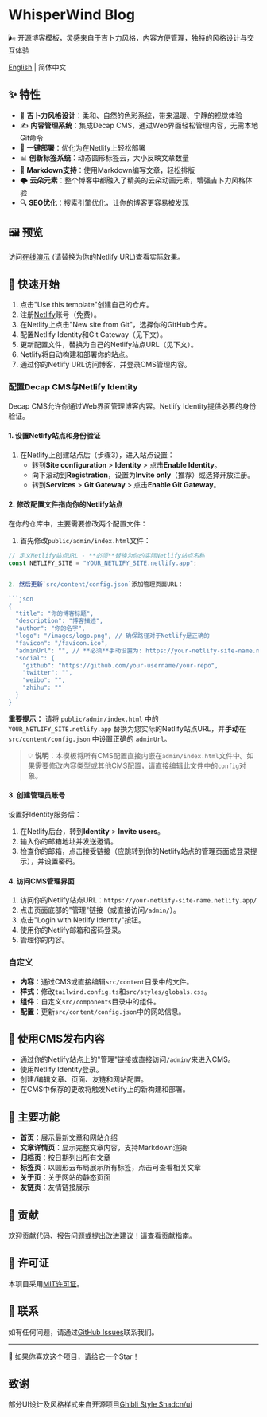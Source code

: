 # WhisperWind Blog

🌬️ 开源博客模板，灵感来自于吉卜力风格，内容方便管理，独特的风格设计与交互体验

[English](README.md) | 简体中文

## ✨ 特性

- 🎨 **吉卜力风格设计**：柔和、自然的色彩系统，带来温暖、宁静的视觉体验
- ✍️ **内容管理系统**：集成Decap CMS，通过Web界面轻松管理内容，无需本地Git命令
- 🚀 **一键部署**：优化为在Netlify上轻松部署
- 📊 **创新标签系统**：动态圆形标签云，大小反映文章数量
- 📝 **Markdown支持**：使用Markdown编写文章，轻松排版
- 🌩️ **云朵元素**：整个博客中都融入了精美的云朵动画元素，增强吉卜力风格体验
- 🔍 **SEO优化**：搜索引擎优化，让你的博客更容易被发现

## 🖼️ 预览

访问[在线演示](https://your-netlify-site-name.netlify.app/) (请替换为你的Netlify URL)查看实际效果。

## 🚀 快速开始

1. 点击"Use this template"创建自己的仓库。
2. 注册[Netlify](https://app.netlify.com/)账号（免费）。
3. 在Netlify上点击"New site from Git"，选择你的GitHub仓库。
4. 配置Netlify Identity和Git Gateway（见下文）。
5. 更新配置文件，替换为自己的Netlify站点URL（见下文）。
6. Netlify将自动构建和部署你的站点。
7. 通过你的Netlify URL访问博客，并登录CMS管理内容。

### 配置Decap CMS与Netlify Identity

Decap CMS允许你通过Web界面管理博客内容。Netlify Identity提供必要的身份验证。

#### 1. 设置Netlify站点和身份验证

1. 在Netlify上创建站点后（步骤3），进入站点设置：
   - 转到**Site configuration** > **Identity** > 点击**Enable Identity**。
   - 向下滚动到**Registration**，设置为**Invite only**（推荐）或选择开放注册。
   - 转到**Services** > **Git Gateway** > 点击**Enable Git Gateway**。

#### 2. 修改配置文件指向你的Netlify站点

在你的仓库中，主要需要修改两个配置文件：

1. 首先修改`public/admin/index.html`文件：

```javascript
// 定义Netlify站点URL - **必须**替换为你的实际Netlify站点名称
const NETLIFY_SITE = "YOUR_NETLIFY_SITE.netlify.app";


2. 然后更新`src/content/config.json`添加管理页面URL：

```json
{
  "title": "你的博客标题",
  "description": "博客描述",
  "author": "你的名字",
  "logo": "/images/logo.png", // 确保路径对于Netlify是正确的
  "favicon": "/favicon.ico",
  "adminUrl": "", // **必须**手动设置为: https://your-netlify-site-name.netlify.app/admin/
  "social": {
    "github": "https://github.com/your-username/your-repo",
    "twitter": "",
    "weibo": "",
    "zhihu": ""
  }
}
```

**重要提示：** 请将 `public/admin/index.html` 中的 `YOUR_NETLIFY_SITE.netlify.app` 替换为您实际的Netlify站点URL，并**手动**在 `src/content/config.json` 中设置正确的 `adminUrl`。

> 💡 **说明**：本模板将所有CMS配置直接内嵌在`admin/index.html`文件中。如果需要修改内容类型或其他CMS配置，请直接编辑此文件中的`config`对象。

#### 3. 创建管理员账号

设置好Identity服务后：

1. 在Netlify后台，转到**Identity** > **Invite users**。
2. 输入你的邮箱地址并发送邀请。
3. 检查你的邮箱，点击接受链接（应跳转到你的Netlify站点的管理页面或登录提示），并设置密码。

#### 4. 访问CMS管理界面

1. 访问你的Netlify站点URL：`https://your-netlify-site-name.netlify.app/`
2. 点击页面底部的"管理"链接（或直接访问`/admin/`）。
3. 点击"Login with Netlify Identity"按钮。
4. 使用你的Netlify邮箱和密码登录。
5. 管理你的内容。

### 自定义

- **内容**：通过CMS或直接编辑`src/content`目录中的文件。
- **样式**：修改`tailwind.config.ts`和`src/styles/globals.css`。
- **组件**：自定义`src/components`目录中的组件。
- **配置**：更新`src/content/config.json`中的网站信息。

## 📝 使用CMS发布内容

- 通过你的Netlify站点上的"管理"链接或直接访问`/admin/`来进入CMS。
- 使用Netlify Identity登录。
- 创建/编辑文章、页面、友链和网站配置。
- 在CMS中保存的更改将触发Netlify上的新构建和部署。

## 🧩 主要功能

- **首页**：展示最新文章和网站介绍
- **文章详情页**：显示完整文章内容，支持Markdown渲染
- **归档页**：按日期列出所有文章
- **标签页**：以圆形云布局展示所有标签，点击可查看相关文章
- **关于页**：关于网站的静态页面
- **友链页**：友情链接展示

## 🤝 贡献

欢迎贡献代码、报告问题或提出改进建议！请查看[贡献指南](CONTRIBUTING.md)。

## 📃 许可证

本项目采用[MIT许可证](LICENSE)。

## 📧 联系

如有任何问题，请通过[GitHub Issues](https://github.com/wowyuarm/WhisperWind-blog/issues)联系我们。

---

🌟 如果你喜欢这个项目，请给它一个Star！

## 致谢

部分UI设计及风格样式来自开源项目[Ghibli Style Shadcn/ui](https://github.com/cefeng06/Ghibli-Shadcn-Theme)